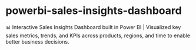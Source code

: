 # powerbi-sales-insights-dashboard
📊 Interactive Sales Insights Dashboard built in Power BI | Visualized key sales metrics, trends, and KPIs across products, regions, and time to enable better business decisions.
